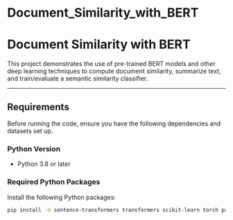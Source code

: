 # Document_Similarity_with_BERT
# Document Similarity with BERT

This project demonstrates the use of pre-trained BERT models and other deep learning techniques to compute document similarity, summarize text, and train/evaluate a semantic similarity classifier.

---

## **Requirements**

Before running the code, ensure you have the following dependencies and datasets set up.

### **Python Version**
- Python 3.8 or later

### **Required Python Packages**
Install the following Python packages:
```bash
pip install -U sentence-transformers transformers scikit-learn torch pandas gdown
